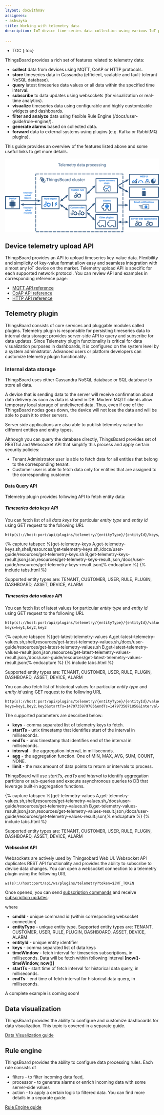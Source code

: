 ```yaml
---
layout: docwithnav
assignees:
- ashvayka
title: Working with telemetry data
description: IoT device time-series data collection using various IoT protocols and ThingsBoard telemetry feature

---
```


* TOC
{:toc}

ThingsBoard provides a rich set of features related to telemetry data:

 - **collect** data from devices using MQTT, CoAP or HTTP protocols.
 - **store** timeseries data in Cassandra (efficient, scalable and fault-tolerant NoSQL database).
 - **query** latest timeseries data values or all data within the specified time interval.
 - **subscribe** to data updates using websockets (for visualization or real-time analytics).
 - **visualize** timeseries data using configurable and highly customizable widgets and dashboards.
 - **filter and analyze** data using flexible Rule Engine (/docs/user-guide/rule-engine/).
 - **generate alarms** based on collected data.
 - **forward** data to external systems using plugins (e.g. Kafka or RabbitMQ plugins).

This guide provides an overview of the features listed above and some useful links to get more details.  

![image](/images/user-guide/telemetry.svg)

## Device telemetry upload API

ThingsBoard provides an API to upload timeseries key-value data.
Flexibility and simplicity of key-value format allow easy and seamless integration with almost any IoT device on the market.
Telemetry upload API is specific for each supported network protocol.
You can review API and examples in corresponding reference page:

 - [MQTT API reference](/docs/reference/mqtt-api/#telemetry-upload-api)
 - [CoAP API reference](/docs/reference/coap-api/#telemetry-upload-api)
 - [HTTP API reference](/docs/reference/http-api/#telemetry-upload-api)
  
## Telemetry plugin

ThingsBoard consists of core services and pluggable modules called plugins.
Telemetry plugin is responsible for persisting timeseries data to internal data storage; 
provides server-side API to query and subscribe for data updates. 
Since Telemetry plugin functionality is critical for data visualization purposes in dashboards, it is configured on the system level by a system administrator.
Advanced users or platform developers can customize telemetry plugin functionality.

### Internal data storage

ThingsBoard uses either Cassandra NoSQL database or SQL database to store all data.

A device that is sending data to the server will receive confirmation about data delivery as soon as data is stored in DB.
Modern MQTT clients allow temporary local storage of undelivered data. 
Thus, even if one of the ThingsBoard nodes goes down, the device will not lose the data and will be able to push it to other servers.
 
Server side applications are also able to publish telemetry valued for different entities and entity types.
  
Although you can query the database directly, ThingsBoard provides set of RESTful and Websocket API that simplify this process and apply certain security policies:
 
 - Tenant Administrator user is able to fetch data for all entities that belong to the corresponding tenant.
 - Customer user is able to fetch data only for entities that are assigned to the corresponding customer.
  
#### Data Query API

Telemetry plugin provides following API to fetch entity data:

##### Timeseries data keys API

You can fetch list of all *data keys* for particular *entity type* and *entity id* using GET request to the following URL  
 
```shell
http(s)://host:port/api/plugins/telemetry/{entityType}/{entityId}/keys/timeseries
```

{% capture tabspec %}get-telemetry-keys
A,get-telemetry-keys.sh,shell,resources/get-telemetry-keys.sh,/docs/user-guide/resources/get-telemetry-keys.sh
B,get-telemetry-keys-result.json,json,resources/get-telemetry-keys-result.json,/docs/user-guide/resources/get-telemetry-keys-result.json{% endcapture %}
{% include tabs.html %}

Supported entity types are: TENANT, CUSTOMER, USER, RULE, PLUGIN, DASHBOARD, ASSET, DEVICE, ALARM

##### Timeseries data values API

You can fetch list of latest values for particular *entity type* and *entity id* using GET request to the following URL  
 
```shell
http(s)://host:port/api/plugins/telemetry/{entityType}/{entityId}/values/timeseries?keys=key1,key2,key3
```

{% capture tabspec %}get-latest-telemetry-values
A,get-latest-telemetry-values.sh,shell,resources/get-latest-telemetry-values.sh,/docs/user-guide/resources/get-latest-telemetry-values.sh
B,get-latest-telemetry-values-result.json,json,resources/get-latest-telemetry-values-result.json,/docs/user-guide/resources/get-latest-telemetry-values-result.json{% endcapture %}
{% include tabs.html %}

Supported entity types are: TENANT, CUSTOMER, USER, RULE, PLUGIN, DASHBOARD, ASSET, DEVICE, ALARM

You can also fetch list of historical values for particular *entity type* and *entity id* using GET request to the following URL  
 
```shell
http(s)://host:port/api/plugins/telemetry/{entityType}/{entityId}/values/timeseries?keys=key1,key2,key3&startTs=1479735870785&endTs=1479735871858&interval=60000&limit=100&agg=AVG
```

The supported parameters are described below:

 - **keys** - comma separated list of telemetry keys to fetch.
 - **startTs** - unix timestamp that identifies start of the interval in milliseconds.
 - **endTs** - unix timestamp that identifies end of the interval in milliseconds.
 - **interval** - the aggregation interval, in milliseconds.
 - **agg** - the aggregation function. One of MIN, MAX, AVG, SUM, COUNT, NONE.
 - **limit** - the max amount of data points to return or intervals to process.

ThingsBoard will use *startTs*, *endTs* and *interval* to identify aggregation partitions or sub-queries and execute asynchronous queries to DB that leverage built-in aggregation functions.

{% capture tabspec %}get-telemetry-values
A,get-telemetry-values.sh,shell,resources/get-telemetry-values.sh,/docs/user-guide/resources/get-telemetry-values.sh
B,get-telemetry-values-result.json,json,resources/get-telemetry-values-result.json,/docs/user-guide/resources/get-telemetry-values-result.json{% endcapture %}
{% include tabs.html %}

Supported entity types are: TENANT, CUSTOMER, USER, RULE, PLUGIN, DASHBOARD, ASSET, DEVICE, ALARM

#### Websocket API

Websockets are actively used by Thingsobard Web UI. Websocket API duplicates REST API functionality and provides the ability to subscribe to device data changes.
You can open a websocket connection to a telemetry plugin using the following URL

```shell
ws(s)://host:port/api/ws/plugins/telemetry?token=$JWT_TOKEN
```

Once opened, you can send 
[subscription commands](https://github.com/thingsboard/thingsboard/blob/master/extensions-core/src/main/java/org/thingsboard/server/extensions/core/plugin/telemetry/cmd/TelemetryPluginCmdsWrapper.java) 
and receive 
[subscription updates](https://github.com/thingsboard/thingsboard/blob/master/extensions-core/src/main/java/org/thingsboard/server/extensions/core/plugin/telemetry/sub/SubscriptionUpdate.java):

where 

 - **cmdId** - unique command id (within corresponding websocket connection)
 - **entityType** - unique entity type. Supported entity types are: TENANT, CUSTOMER, USER, RULE, PLUGIN, DASHBOARD, ASSET, DEVICE, ALARM
 - **entityId** - unique entity identifier
 - **keys** - comma separated list of data keys
 - **timeWindow** - fetch interval for timeseries subscriptions, in milliseconds. Data will be fetch within following interval **[now()-timeWindow, now()]**
 - **startTs** - start time of fetch interval for historical data query, in milliseconds.
 - **endTs** - end time of fetch interval for historical data query, in milliseconds.
 
A complete example is coming soon!

## Data visualization

ThingsBoard provides the ability to configure and customize dashboards for data visualization.
This topic is covered in a separate guide.    
<p><a href="/docs/user-guide/visualization" class="button">Data Visualization guide</a></p>

## Rule engine

ThingsBoard provides the ability to configure data processing rules.
Each rule consists of

 - filters - to filter incoming data feed, 
 - processor - to generate alarms or enrich incoming data with some server-side values
 - action - to apply a certain logic to filtered data.
You can find more details in a separate guide.    
<p><a href="/docs/user-guide/rule-engine" class="button">Rule Engine guide</a></p>
    
